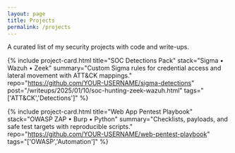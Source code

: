 ```yaml
---
layout: page
title: Projects
permalink: /projects
---
```


A curated list of my security projects with code and write-ups.

{% include project-card.html
   title="SOC Detections Pack"
   stack="Sigma • Wazuh • Zeek"
   summary="Custom Sigma rules for credential access and lateral movement with ATT&CK mappings."
   repo="https://github.com/YOUR-USERNAME/sigma-detections"
   post="/writeups/2025/01/10/soc-hunting-zeek-wazuh.html"
   tags="['ATT&CK','Detections']" %}

{% include project-card.html
   title="Web App Pentest Playbook"
   stack="OWASP ZAP • Burp • Python"
   summary="Checklists, payloads, and safe test targets with reproducible scripts."
   repo="https://github.com/YOUR-USERNAME/web-pentest-playbook"
   tags="['OWASP','Automation']" %}
